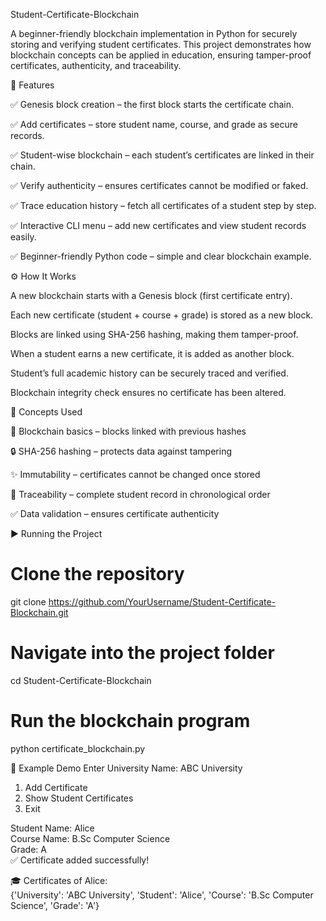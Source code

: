 Student-Certificate-Blockchain

A beginner-friendly blockchain implementation in Python for securely storing and verifying student certificates.
This project demonstrates how blockchain concepts can be applied in education, ensuring tamper-proof certificates, authenticity, and traceability.

🚀 Features

✅ Genesis block creation – the first block starts the certificate chain.

✅ Add certificates – store student name, course, and grade as secure records.

✅ Student-wise blockchain – each student’s certificates are linked in their chain.

✅ Verify authenticity – ensures certificates cannot be modified or faked.

✅ Trace education history – fetch all certificates of a student step by step.

✅ Interactive CLI menu – add new certificates and view student records easily.

✅ Beginner-friendly Python code – simple and clear blockchain example.

⚙ How It Works

A new blockchain starts with a Genesis block (first certificate entry).

Each new certificate (student + course + grade) is stored as a new block.

Blocks are linked using SHA-256 hashing, making them tamper-proof.

When a student earns a new certificate, it is added as another block.

Student’s full academic history can be securely traced and verified.

Blockchain integrity check ensures no certificate has been altered.

🔑 Concepts Used

🧱 Blockchain basics – blocks linked with previous hashes

🔒 SHA-256 hashing – protects data against tampering

✨ Immutability – certificates cannot be changed once stored

📜 Traceability – complete student record in chronological order

✅ Data validation – ensures certificate authenticity

▶️ Running the Project
# Clone the repository
git clone https://github.com/YourUsername/Student-Certificate-Blockchain.git

# Navigate into the project folder
cd Student-Certificate-Blockchain

# Run the blockchain program
python certificate_blockchain.py

📌 Example Demo
Enter University Name: ABC University  

1. Add Certificate  
2. Show Student Certificates  
3. Exit  

Student Name: Alice  
Course Name: B.Sc Computer Science  
Grade: A  
✅ Certificate added successfully!  

🎓 Certificates of Alice:  
{'University': 'ABC University', 'Student': 'Alice', 'Course': 'B.Sc Computer Science', 'Grade': 'A'}
